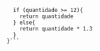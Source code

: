 ```function calculaPrecoTotal(quantidade) {
  if (quantidade >= 12){
    return quantidade
  } else{
    return quantidade * 1.3
  }
}```